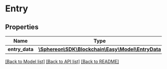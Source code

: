 # Entry

## Properties
Name | Type | Description | Notes
------------ | ------------- | ------------- | -------------
**entry_data** | [**\Sphereon\SDK\Blockchain\Easy\Model\EntryData**](EntryData.md) |  | 

[[Back to Model list]](../README.md#documentation-for-models) [[Back to API list]](../README.md#documentation-for-api-endpoints) [[Back to README]](../README.md)


